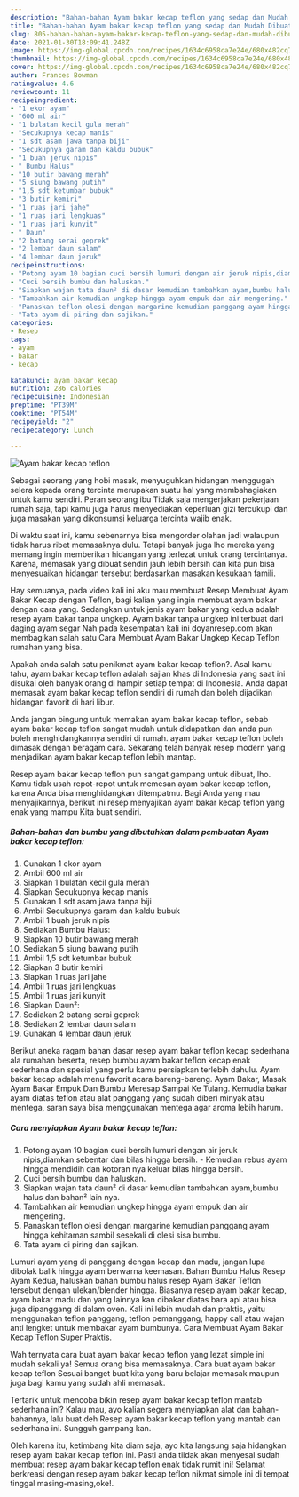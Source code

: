 ```yaml
---
description: "Bahan-bahan Ayam bakar kecap teflon yang sedap dan Mudah Dibuat"
title: "Bahan-bahan Ayam bakar kecap teflon yang sedap dan Mudah Dibuat"
slug: 805-bahan-bahan-ayam-bakar-kecap-teflon-yang-sedap-dan-mudah-dibuat
date: 2021-01-30T18:09:41.248Z
image: https://img-global.cpcdn.com/recipes/1634c6958ca7e24e/680x482cq70/ayam-bakar-kecap-teflon-foto-resep-utama.jpg
thumbnail: https://img-global.cpcdn.com/recipes/1634c6958ca7e24e/680x482cq70/ayam-bakar-kecap-teflon-foto-resep-utama.jpg
cover: https://img-global.cpcdn.com/recipes/1634c6958ca7e24e/680x482cq70/ayam-bakar-kecap-teflon-foto-resep-utama.jpg
author: Frances Bowman
ratingvalue: 4.6
reviewcount: 11
recipeingredient:
- "1 ekor ayam"
- "600 ml air"
- "1 bulatan kecil gula merah"
- "Secukupnya kecap manis"
- "1 sdt asam jawa tanpa biji"
- "Secukupnya garam dan kaldu bubuk"
- "1 buah jeruk nipis"
- " Bumbu Halus"
- "10 butir bawang merah"
- "5 siung bawang putih"
- "1,5 sdt ketumbar bubuk"
- "3 butir kemiri"
- "1 ruas jari jahe"
- "1 ruas jari lengkuas"
- "1 ruas jari kunyit"
- " Daun"
- "2 batang serai geprek"
- "2 lembar daun salam"
- "4 lembar daun jeruk"
recipeinstructions:
- "Potong ayam 10 bagian cuci bersih lumuri dengan air jeruk nipis,diamkan sebentar dan bilas hingga bersih. Kemudian rebus ayam hingga mendidih dan kotoran nya keluar bilas hingga bersih."
- "Cuci bersih bumbu dan haluskan."
- "Siapkan wajan tata daun² di dasar kemudian tambahkan ayam,bumbu halus dan bahan² lain nya."
- "Tambahkan air kemudian ungkep hingga ayam empuk dan air mengering."
- "Panaskan teflon olesi dengan margarine kemudian panggang ayam hingga kehitaman sambil sesekali di olesi sisa bumbu."
- "Tata ayam di piring dan sajikan."
categories:
- Resep
tags:
- ayam
- bakar
- kecap

katakunci: ayam bakar kecap 
nutrition: 286 calories
recipecuisine: Indonesian
preptime: "PT39M"
cooktime: "PT54M"
recipeyield: "2"
recipecategory: Lunch

---
```



![Ayam bakar kecap teflon](https://img-global.cpcdn.com/recipes/1634c6958ca7e24e/680x482cq70/ayam-bakar-kecap-teflon-foto-resep-utama.jpg)

Sebagai seorang yang hobi masak, menyuguhkan hidangan menggugah selera kepada orang tercinta merupakan suatu hal yang membahagiakan untuk kamu sendiri. Peran seorang ibu Tidak saja mengerjakan pekerjaan rumah saja, tapi kamu juga harus menyediakan keperluan gizi tercukupi dan juga masakan yang dikonsumsi keluarga tercinta wajib enak.

Di waktu  saat ini, kamu sebenarnya bisa mengorder olahan jadi walaupun tidak harus ribet memasaknya dulu. Tetapi banyak juga lho mereka yang memang ingin memberikan hidangan yang terlezat untuk orang tercintanya. Karena, memasak yang dibuat sendiri jauh lebih bersih dan kita pun bisa menyesuaikan hidangan tersebut berdasarkan masakan kesukaan famili. 

Hay semuanya, pada video kali ini aku mau membuat Resep Membuat Ayam Bakar Kecap dengan Teflon, bagi kalian yang ingin membuat ayam bakar dengan cara yang. Sedangkan untuk jenis ayam bakar yang kedua adalah resep ayam bakar tanpa ungkep. Ayam bakar tanpa ungkep ini terbuat dari daging ayam segar Nah pada kesempatan kali ini doyanresep.com akan membagikan salah satu Cara Membuat Ayam Bakar Ungkep Kecap Teflon rumahan yang bisa.

Apakah anda salah satu penikmat ayam bakar kecap teflon?. Asal kamu tahu, ayam bakar kecap teflon adalah sajian khas di Indonesia yang saat ini disukai oleh banyak orang di hampir setiap tempat di Indonesia. Anda dapat memasak ayam bakar kecap teflon sendiri di rumah dan boleh dijadikan hidangan favorit di hari libur.

Anda jangan bingung untuk memakan ayam bakar kecap teflon, sebab ayam bakar kecap teflon sangat mudah untuk didapatkan dan anda pun boleh menghidangkannya sendiri di rumah. ayam bakar kecap teflon boleh dimasak dengan beragam cara. Sekarang telah banyak resep modern yang menjadikan ayam bakar kecap teflon lebih mantap.

Resep ayam bakar kecap teflon pun sangat gampang untuk dibuat, lho. Kamu tidak usah repot-repot untuk memesan ayam bakar kecap teflon, karena Anda bisa menghidangkan ditempatmu. Bagi Anda yang mau menyajikannya, berikut ini resep menyajikan ayam bakar kecap teflon yang enak yang mampu Kita buat sendiri.

<!--inarticleads1-->

##### Bahan-bahan dan bumbu yang dibutuhkan dalam pembuatan Ayam bakar kecap teflon:

1. Gunakan 1 ekor ayam
1. Ambil 600 ml air
1. Siapkan 1 bulatan kecil gula merah
1. Siapkan Secukupnya kecap manis
1. Gunakan 1 sdt asam jawa tanpa biji
1. Ambil Secukupnya garam dan kaldu bubuk
1. Ambil 1 buah jeruk nipis
1. Sediakan  Bumbu Halus:
1. Siapkan 10 butir bawang merah
1. Sediakan 5 siung bawang putih
1. Ambil 1,5 sdt ketumbar bubuk
1. Siapkan 3 butir kemiri
1. Siapkan 1 ruas jari jahe
1. Ambil 1 ruas jari lengkuas
1. Ambil 1 ruas jari kunyit
1. Siapkan  Daun²:
1. Sediakan 2 batang serai geprek
1. Sediakan 2 lembar daun salam
1. Gunakan 4 lembar daun jeruk


Berikut aneka ragam bahan dasar resep ayam bakar teflon kecap sederhana ala rumahan beserta, resep bumbu ayam bakar teflon kecap enak sederhana dan spesial yang perlu kamu persiapkan terlebih dahulu. Ayam bakar kecap adalah menu favorit acara bareng-bareng. Ayam Bakar, Masak Ayam Bakar Empuk Dan Bumbu Meresap Sampai Ke Tulang. Kemudia bakar ayam diatas teflon atau alat panggang yang sudah diberi minyak atau mentega, saran saya bisa menggunakan mentega agar aroma lebih harum. 

<!--inarticleads2-->

##### Cara menyiapkan Ayam bakar kecap teflon:

1. Potong ayam 10 bagian cuci bersih lumuri dengan air jeruk nipis,diamkan sebentar dan bilas hingga bersih. - Kemudian rebus ayam hingga mendidih dan kotoran nya keluar bilas hingga bersih.
1. Cuci bersih bumbu dan haluskan.
1. Siapkan wajan tata daun² di dasar kemudian tambahkan ayam,bumbu halus dan bahan² lain nya.
1. Tambahkan air kemudian ungkep hingga ayam empuk dan air mengering.
1. Panaskan teflon olesi dengan margarine kemudian panggang ayam hingga kehitaman sambil sesekali di olesi sisa bumbu.
1. Tata ayam di piring dan sajikan.


Lumuri ayam yang di panggang dengan kecap dan madu, jangan lupa dibolak balik hingga ayam berwarna keemasan. Bahan Bumbu Halus Resep Ayam Kedua, haluskan bahan bumbu halus resep Ayam Bakar Teflon tersebut dengan ulekan/blender hingga. Biasanya resep ayam bakar kecap, ayam bakar madu dan yang lainnya kan dibakar diatas bara api atau bisa juga dipanggang di dalam oven. Kali ini lebih mudah dan praktis, yaitu menggunakan teflon panggang, teflon pemanggang, happy call atau wajan anti lengket untuk membakar ayam bumbunya. Cara Membuat Ayam Bakar Kecap Teflon Super Praktis. 

Wah ternyata cara buat ayam bakar kecap teflon yang lezat simple ini mudah sekali ya! Semua orang bisa memasaknya. Cara buat ayam bakar kecap teflon Sesuai banget buat kita yang baru belajar memasak maupun juga bagi kamu yang sudah ahli memasak.

Tertarik untuk mencoba bikin resep ayam bakar kecap teflon mantab sederhana ini? Kalau mau, ayo kalian segera menyiapkan alat dan bahan-bahannya, lalu buat deh Resep ayam bakar kecap teflon yang mantab dan sederhana ini. Sungguh gampang kan. 

Oleh karena itu, ketimbang kita diam saja, ayo kita langsung saja hidangkan resep ayam bakar kecap teflon ini. Pasti anda tiidak akan menyesal sudah membuat resep ayam bakar kecap teflon enak tidak rumit ini! Selamat berkreasi dengan resep ayam bakar kecap teflon nikmat simple ini di tempat tinggal masing-masing,oke!.

